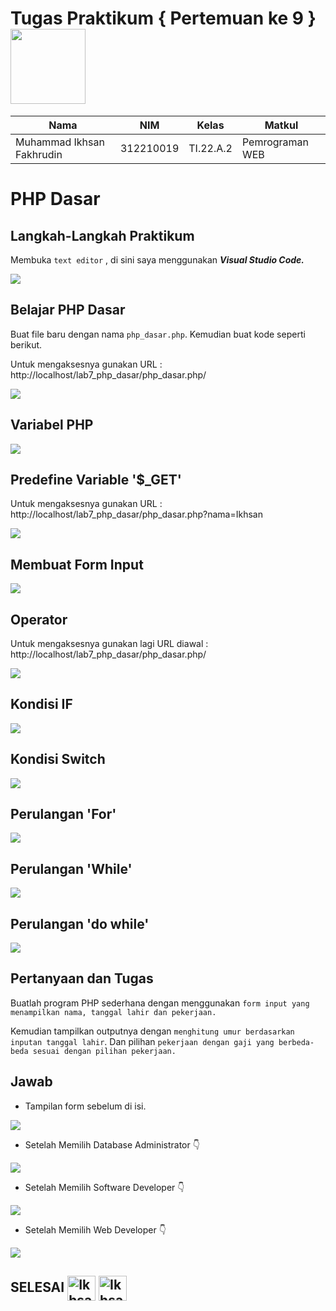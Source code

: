 # Tugas Praktikum { Pertemuan ke 9 } <img src=https://seeklogo.com/images/E/elephpant-mascot-php-logo-4C78D1AC4E-seeklogo.com.png width="120px" >


|**Nama**|**NIM**|**Kelas**|**Matkul**|
|----|---|-----|------|
|Muhammad Ikhsan Fakhrudin|312210019|TI.22.A.2|Pemrograman WEB|

# PHP Dasar

## Langkah-Langkah Praktikum

Membuka ``text editor`` , di sini saya menggunakan ***Visual Studio Code.***

![](screenshot/Home%20Screen%20VSC.png)

## Belajar PHP Dasar

Buat file baru dengan nama ``php_dasar.php``. Kemudian buat kode seperti berikut.

Untuk mengaksesnya gunakan URL : http://localhost/lab7_php_dasar/php_dasar.php/

![](screenshot/ss1.png)

## Variabel PHP

![](screenshot/ss2.png)

## Predefine Variable '$_GET'

Untuk mengaksesnya gunakan URL : http://localhost/lab7_php_dasar/php_dasar.php?nama=Ikhsan

![](screenshot/ss3.png)

## Membuat Form Input

![](screenshot/ss4.png)

## Operator

Untuk mengaksesnya gunakan lagi URL diawal : http://localhost/lab7_php_dasar/php_dasar.php/

![](screenshot/ss5.png)

## Kondisi IF

![](screenshot/ss6.png)

## Kondisi Switch

![](screenshot/ss7.png)

## Perulangan 'For'

![](screenshot/ss8.png)

## Perulangan 'While'

![](screenshot/ss9.png)

## Perulangan 'do while'

![](screenshot/ss10.png)

## Pertanyaan dan Tugas

Buatlah program PHP sederhana dengan menggunakan ``form input yang menampilkan nama, tanggal lahir dan pekerjaan. ``

Kemudian tampilkan outputnya dengan ``menghitung umur berdasarkan inputan tanggal lahir``. Dan pilihan ``pekerjaan dengan gaji yang berbeda-beda sesuai dengan pilihan pekerjaan.``

## Jawab

- Tampilan form sebelum di isi.

![](screenshot/ss11.png)

- Setelah Memilih Database Administrator 👇

![](screenshot/ss12.png)

- Setelah Memilih Software Developer 👇

![](screenshot/ss15.png)

- Setelah Memilih Web Developer 👇

![](screenshot/ss14.png)



## SELESAI <img align="center" alt="Ikhsan-Python" height="40" width="45" src="https://em-content.zobj.net/source/microsoft-teams/337/student_1f9d1-200d-1f393.png"> <img align="center" alt="Ikhsan-Python" height="40" width="45" src="https://em-content.zobj.net/thumbs/160/twitter/348/flag-indonesia_1f1ee-1f1e9.png">
